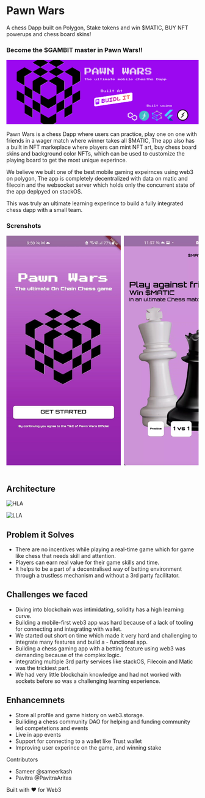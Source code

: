 # Pawn Wars

A chess Dapp built on Polygon, Stake tokens and win $MATIC, BUY NFT powerups and chess board skins!

### Become the $GAMBIT master in Pawn Wars!!

![Built at BUIDL IT](./images/banner.png)

Pawn Wars is a chess Dapp where users can practice, play one on one with friends in a wager match where winner takes all $MATIC, The app also has a built in NFT markeplace where players can mint NFT art, buy chess board skins and background color NFTs, which can be used to customize the playing board to get the most unique experince.

We believe we built one of the best mobile gaming expeirnces using web3 on polygon, The app is completely decentralized with data on matic and filecoin and the websocket server which holds only the concurrent state of the app deplpyed on stackOS.

This was truly an ultimate learning experince to build a fully integrated chess dapp with a small team.

### Screnshots

<pre>
<img src="./images/1.jpg" alt="1" width="300" height="600" /> <img src="./images/2.png" alt="1" width="300" height="600" /> <img src="./images/3.png" alt="1" width="300" height="600" /> <img src="./images/11.jpg" alt="1" width="300" height="600" /> <img src="./images/4.png" alt="1" width="300" height="600" /> <img src="./images/5.png" alt="1"
	 width="300" height="600" /> <img src="./images/6.png" alt="1"
	 width="300" height="600" /> <img src="./images/7.png" alt="1"
	 width="300" height="600" /> <img src="./images/8.png" alt="1"
	 width="300" height="600" /><img src="./images/9.png" alt="1"
	 width="300" height="600" /> <img src="./images/10.png" alt="1"
	 width="300" height="600" /> <img src="./images/12.png" alt="1"
	 width="300" height="600" />

</pre>

## Architecture

![HLA](./images/HLA.png)

![LLA](./images/LLA.png)

## Problem it Solves

- There are no incentives while playing a real-time game which for game like chess that needs skill and attention.
- Players can earn real value for their game skills and time.
- It helps to be a part of a decentralised way of betting environment through a trustless mechanism and without a 3rd party facilitator.

## Challenges we faced

- Diving into blockchain was intimidating, solidity has a high learning curve.
- Building a mobile-first web3 app was hard because of a lack of tooling for connecting and integrating with wallet.
- We started out short on time which made it very hard and challenging to integrate many features and build a - functional app.
- Building a chess gaming app with a betting feature using web3 was demanding because of the complex logic.
- integrating multiple 3rd party services like stackOS, Filecoin and Matic was the trickiest part.
- We had very little blockchain knowledge and had not worked with sockets before so was a challenging learning experience.

## Enhancemnets

- Store all profile and game history on web3.storage.
- Builiding a chess community DAO for helping and funding community led competetions and events
- Live in app events
- Support for connecting to a wallet like Trust wallet
- Improving user experince on the game, and winning stake

Contributors

- Sameer @sameerkash
- Pavitra @PavitraAritas

Built with ❤️ for Web3
